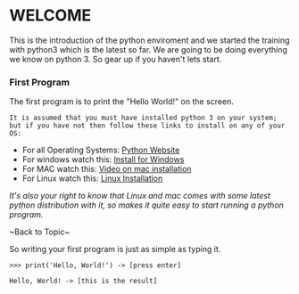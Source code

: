 # WELCOME #
This is the introduction of the python enviroment and we started the training with python3 which is the latest so far.
We are going to be doing everything we know on python 3. So gear up if you haven't lets start.

### First Program ###
The first program is to print the "Hello World!" on the screen.

```
It is assumed that you must have installed python 3 on your system;
but if you have not then follow these links to install on any of your OS:
```

- For all Operating Systems: [Python Website](https://python.org/downloads/)
- For windows watch this: [Install for Windows](https://www.youtube.com/watch?v=0DQsjE8vMpc)
- For MAC watch this: [Video on mac installation](https://www.youtube.com/watch?v=nhv82tvFfkM)
- For Linux watch this: [Linux Installation](https://www.youtube.com/watch?v=IAco2SSuGms)

*It's also your right to know that Linux and mac comes with some latest python distribution with it, so makes it quite easy to start running a python program.* 

~Back to Topic~


So writing your first program is just as simple as typing it.

```
>>> print('Hello, World!') -> [press enter]

Hello, World! -> [this is the result]
```
